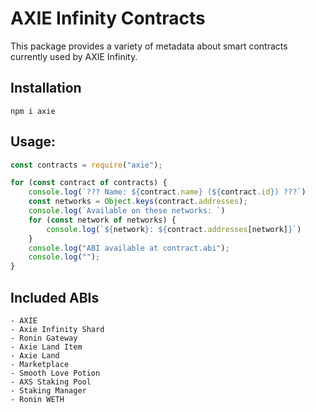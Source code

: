 # AXIE Infinity Contracts

This package provides a variety of metadata about smart contracts currently used by AXIE Infinity.

## Installation

`npm i axie`

## Usage:

```js
const contracts = require("axie");

for (const contract of contracts) {
    console.log(`??? Name: ${contract.name} (${contract.id}) ???`)
    const networks = Object.keys(contract.addresses);
    console.log(`Available on these networks: `)
    for (const network of networks) {
        console.log(`${network}: ${contract.addresses[network]}`)
    }
    console.log("ABI available at contract.abi");
    console.log("");
}
```

## Included ABIs

```
- AXIE
- Axie Infinity Shard
- Ronin Gateway
- Axie Land Item
- Axie Land
- Marketplace
- Smooth Love Potion
- AXS Staking Pool
- Staking Manager
- Ronin WETH
```

